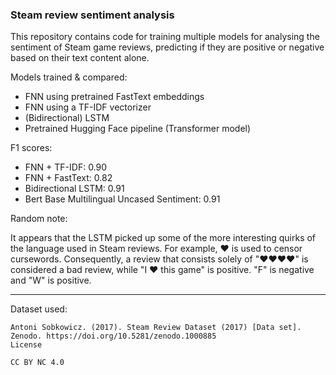 ### Steam review sentiment analysis

This repository contains code for training multiple models for analysing the sentiment of Steam game reviews, predicting if they are positive or negative based on their text content alone.

Models trained & compared:

- FNN using pretrained FastText embeddings
- FNN using a TF-IDF vectorizer
- (Bidirectional) LSTM
- Pretrained Hugging Face pipeline (Transformer model)

F1 scores:

- FNN + TF-IDF: 0.90
- FNN + FastText: 0.82
- Bidirectional LSTM: 0.91
- Bert Base Multilingual Uncased Sentiment: 0.91 

Random note:

It appears that the LSTM picked up some of the more interesting quirks of the language used in Steam reviews. For example, ♥ is used to censor cursewords. Consequently, a review that consists solely of "♥♥♥♥" is considered a bad review, while "I ♥ this game" is positive. "F" is negative and "W" is positive.  

---

Dataset used:
    
    Antoni Sobkowicz. (2017). Steam Review Dataset (2017) [Data set]. Zenodo. https://doi.org/10.5281/zenodo.1000885
    License
    
    CC BY NC 4.0
